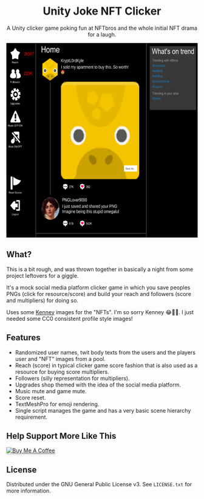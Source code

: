 <!-- HEADER -->
<div align="center">
  
# Unity Joke NFT Clicker
A Unity clicker game poking fun at NFTbros and the whole initial NFT drama for a laugh.

</div>

<div align="center">
  <a href="https://github.com/lottehime/Expansive-Mods-SE">
    <img src="nft_game.PNG" alt="Screenshot" height="512">
  </a>
</div>

<!-- BODY -->
## What?
This is a bit rough, and was thrown together in basically a night from some project leftovers for a giggle.

It's a mock social media platform clicker game in which you save peoples PNGs (click for resource/score) and build your reach and followers (score and multipliers) for doing so.

Uses some [Kenney](https://twitter.com/kenneynl?lang=en) images for the "NFTs". I'm so sorry Kenney 😂🙏🏻. I just needed some CC0 consistent profile style images!

## Features
* Randomized user names, twit body texts from the users and the players user and "NFT" images from a pool.
* Reach (score) in typical clicker game score fashion that is also used as a resource for buying score multipliers.
* Followers (silly representation for multipliers).
* Upgrades shop themed with the idea of the social media platform.
* Music mute and game mute.
* Score reset.
* TextMeshPro for emoji rendering.
* Single script manages the game and has a very basic scene hierarchy requirement.

<!-- BUY ME A COFFEE -->
## Help Support More Like This

<a href="https://www.buymeacoffee.com/lottehime" target="_blank"><img src="https://www.buymeacoffee.com/assets/img/custom_images/orange_img.png" alt="Buy Me A Coffee" style="height: 41px !important;width: 174px !important;box-shadow: 0px 3px 2px 0px rgba(190, 190, 190, 0.5) !important;-webkit-box-shadow: 0px 3px 2px 0px rgba(190, 190, 190, 0.5) !important;" ></a>

<!-- LICENSE -->
## License

Distributed under the GNU General Public License v3. See `LICENSE.txt` for more information.

